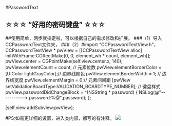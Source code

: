 
#PasswordText
## ☆☆☆ “好用的密码键盘” ☆☆☆
##使用简单，两步就搞定啦，可以根据自己的需求修改和扩展。
###（1）导入CCPasswordText文件夹，
###（2）#import "CCPasswordTextView.h"，
CCPasswordTextView * pwView = [[CCPasswordTextView alloc] initWithFrame:CGRectMake(0, 0, element_wh * count, element_wh)];
pwView.center = CGPointMake(self.view.center.x, 140);
pwView.elementCount = count; // 元素位数
pwView.elementBorderColor = [UIColor lightGrayColor];// 边界线颜色
pwView.elementBorderWidth = 1; // 边界线宽度
pwView.elementMargin = 0;// 元素间间距
[pwView setValidationBoardType:VALIDATION_BOARDTYPE_NUMBER]; // 键盘样式
pwView.passwordDidChangeBlock = ^(NSString * password) {
NSLog(@"----------> password:%@",password);
};

[self.view addSubview:pwView];

#PS:如需更详细的设置，进入类内部，都写的有注释。
![](http://ww4.sinaimg.cn/bmiddle/9b8146edjw1esvytq7lwrg208p0fce82.gif)
